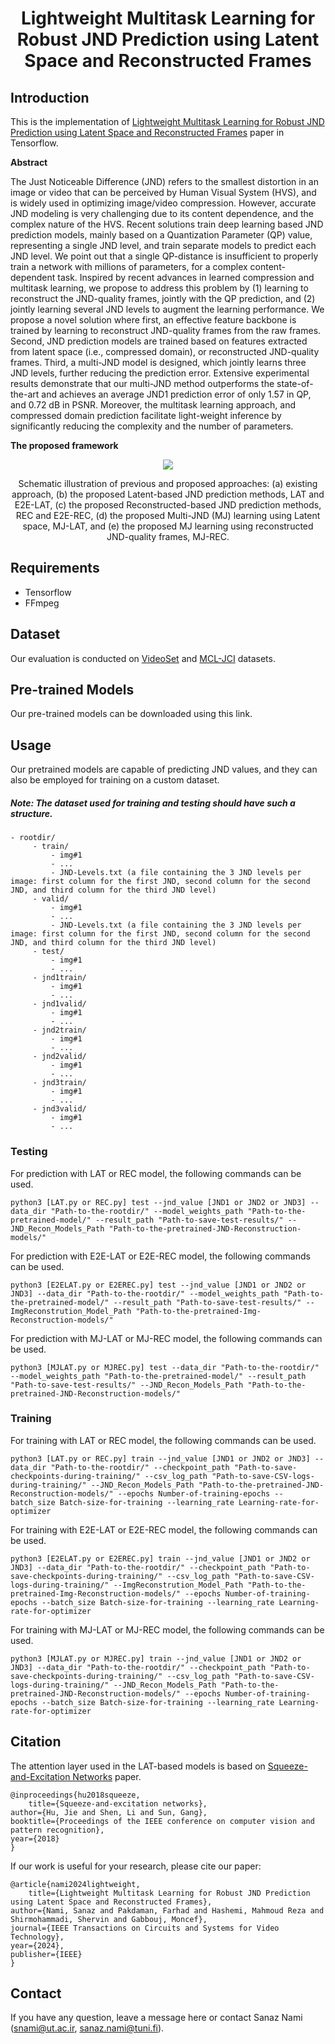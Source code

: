<h1 align="center"> Lightweight Multitask Learning for Robust JND Prediction using Latent Space and Reconstructed Frames</h1>

## Introduction

This is the implementation of [Lightweight Multitask Learning for Robust JND Prediction using Latent Space and Reconstructed Frames](https://ieeexplore.ieee.org/document/10500870) paper in Tensorflow.

**Abstract**

The Just Noticeable Difference (JND) refers to the smallest distortion in an image or video that can be perceived by Human Visual System (HVS), and is widely used in optimizing image/video compression. However, accurate JND modeling is very challenging due to its content dependence, and the complex nature of the HVS. Recent solutions train deep learning based JND prediction models, mainly based on a Quantization Parameter (QP) value, representing a single JND level, and train separate models to predict each JND level. We point out that a single QP-distance is insufficient to properly train a network with millions of parameters, for a complex content-dependent task. Inspired by recent advances in learned compression and multitask learning, we propose to address this problem by (1) learning to reconstruct the JND-quality frames, jointly with the QP prediction, and (2) jointly learning several JND levels to augment the learning performance. We propose a novel solution where first, an effective feature backbone is trained by learning to reconstruct JND-quality frames from the raw frames. Second, JND prediction models are trained based on features extracted from latent space (i.e., compressed domain), or reconstructed JND-quality frames. Third, a multi-JND model is designed, which jointly learns three JND levels, further reducing the prediction error. Extensive experimental results demonstrate that our multi-JND method outperforms the state-of-the-art and achieves an average JND1 prediction error of only 1.57 in QP, and 0.72 dB in PSNR. Moreover, the multitask learning approach, and compressed domain prediction facilitate light-weight inference by significantly reducing the complexity and the number of parameters. 


**The proposed framework**
<p align="center">
  <img src="https://github.com/sanaznami/LASeR-JND/assets/59918141/8edce9b1-a6a6-440c-a468-374375cb7cb8">
</p>

<p align="center">Schematic illustration of previous and proposed approaches: (a) existing approach, (b) the proposed Latent-based JND prediction methods, LAT and E2E-LAT, (c) the proposed Reconstructed-based JND prediction methods, REC and E2E-REC, (d) the proposed Multi-JND (MJ) learning using Latent space, MJ-LAT, and (e) the proposed MJ learning using reconstructed JND-quality frames, MJ-REC.</p>


## Requirements

- Tensorflow
- FFmpeg


## Dataset

Our evaluation is conducted on [VideoSet](https://ieee-dataport.org/documents/videoset) and [MCL-JCI](https://mcl.usc.edu/mcl-jci-dataset/) datasets.


## Pre-trained Models
Our pre-trained models can be downloaded using this link.


## Usage
Our pretrained models are capable of predicting JND values, and they can also be employed for training on a custom dataset.
##### Note: The dataset used for training and testing should have such a structure.

    - rootdir/
         - train/
             - img#1
             - ...
             - JND-Levels.txt (a file containing the 3 JND levels per image: first column for the first JND, second column for the second JND, and third column for the third JND level)
         - valid/
             - img#1
             - ...
             - JND-Levels.txt (a file containing the 3 JND levels per image: first column for the first JND, second column for the second JND, and third column for the third JND level)
         - test/
             - img#1
             - ...
         - jnd1train/
             - img#1
             - ...
         - jnd1valid/
             - img#1
             - ...
         - jnd2train/
             - img#1
             - ...
         - jnd2valid/
             - img#1
             - ...
         - jnd3train/
             - img#1
             - ...
         - jnd3valid/
             - img#1
             - ...
	     
### Testing

For prediction with LAT or REC model, the following commands can be used.

    python3 [LAT.py or REC.py] test --jnd_value [JND1 or JND2 or JND3] --data_dir "Path-to-the-rootdir/" --model_weights_path "Path-to-the-pretrained-model/" --result_path "Path-to-save-test-results/" --JND_Recon_Models_Path "Path-to-the-pretrained-JND-Reconstruction-models/"

For prediction with E2E-LAT or E2E-REC model, the following commands can be used.

    python3 [E2ELAT.py or E2EREC.py] test --jnd_value [JND1 or JND2 or JND3] --data_dir "Path-to-the-rootdir/" --model_weights_path "Path-to-the-pretrained-model/" --result_path "Path-to-save-test-results/" --ImgReconstrution_Model_Path "Path-to-the-pretrained-Img-Reconstruction-models/"

For prediction with MJ-LAT or MJ-REC model, the following commands can be used.

    python3 [MJLAT.py or MJREC.py] test --data_dir "Path-to-the-rootdir/" --model_weights_path "Path-to-the-pretrained-model/" --result_path "Path-to-save-test-results/" --JND_Recon_Models_Path "Path-to-the-pretrained-JND-Reconstruction-models/"


### Training

For training with LAT or REC model, the following commands can be used.

    python3 [LAT.py or REC.py] train --jnd_value [JND1 or JND2 or JND3] --data_dir "Path-to-the-rootdir/" --checkpoint_path "Path-to-save-checkpoints-during-training/" --csv_log_path "Path-to-save-CSV-logs-during-training/" --JND_Recon_Models_Path "Path-to-the-pretrained-JND-Reconstruction-models/" --epochs Number-of-training-epochs --batch_size Batch-size-for-training --learning_rate Learning-rate-for-optimizer

For training with E2E-LAT or E2E-REC model, the following commands can be used.

    python3 [E2ELAT.py or E2EREC.py] train --jnd_value [JND1 or JND2 or JND3] --data_dir "Path-to-the-rootdir/" --checkpoint_path "Path-to-save-checkpoints-during-training/" --csv_log_path "Path-to-save-CSV-logs-during-training/" --ImgReconstrution_Model_Path "Path-to-the-pretrained-Img-Reconstruction-models/" --epochs Number-of-training-epochs --batch_size Batch-size-for-training --learning_rate Learning-rate-for-optimizer

For training with MJ-LAT or MJ-REC model, the following commands can be used.

    python3 [MJLAT.py or MJREC.py] train --jnd_value [JND1 or JND2 or JND3] --data_dir "Path-to-the-rootdir/" --checkpoint_path "Path-to-save-checkpoints-during-training/" --csv_log_path "Path-to-save-CSV-logs-during-training/" --JND_Recon_Models_Path "Path-to-the-pretrained-JND-Reconstruction-models/" --epochs Number-of-training-epochs --batch_size Batch-size-for-training --learning_rate Learning-rate-for-optimizer


## Citation

The attention layer used in the LAT-based models is based on [Squeeze-and-Excitation Networks](https://openaccess.thecvf.com/content_cvpr_2018/html/Hu_Squeeze-and-Excitation_Networks_CVPR_2018_paper.html) paper.


    @inproceedings{hu2018squeeze,
    	title={Squeeze-and-excitation networks},
	author={Hu, Jie and Shen, Li and Sun, Gang},
	booktitle={Proceedings of the IEEE conference on computer vision and pattern recognition},
	year={2018}
    }


If our work is useful for your research, please cite our paper:

    @article{nami2024lightweight,
    	title={Lightweight Multitask Learning for Robust JND Prediction using Latent Space and Reconstructed Frames},
	author={Nami, Sanaz and Pakdaman, Farhad and Hashemi, Mahmoud Reza and Shirmohammadi, Shervin and Gabbouj, Moncef},
	journal={IEEE Transactions on Circuits and Systems for Video Technology},
	year={2024},
 	publisher={IEEE}
    }


## Contact

If you have any question, leave a message here or contact Sanaz Nami (snami@ut.ac.ir, sanaz.nami@tuni.fi).


